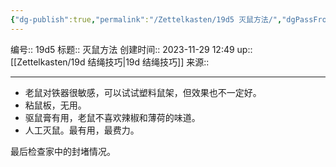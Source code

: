 ```yaml
---
{"dg-publish":true,"permalink":"/Zettelkasten/19d5 灭鼠方法/","dgPassFrontmatter":true}
---
```


编号:: 19d5
标题:: 灭鼠方法
创建时间:: 2023-11-29 12:49
up:: [[Zettelkasten/19d 结绳技巧\|19d 结绳技巧]]
来源:: 

---

- 老鼠对铁器很敏感，可以试试塑料鼠架，但效果也不一定好。
- 粘鼠板，无用。
- 驱鼠膏有用，老鼠不喜欢辣椒和薄荷的味道。
- 人工灭鼠。最有用，最费力。

最后检查家中的封堵情况。
